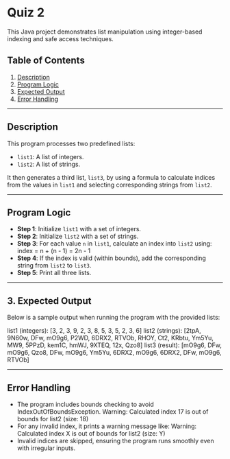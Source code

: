 # Quiz 2

This Java project demonstrates list manipulation using integer-based indexing and safe access techniques.

## Table of Contents

1. [Description](#description)  
2. [Program Logic](#program-logic)  
3. [Expected Output](#expected-output)  
4. [Error Handling](#error-handling) 

---

## Description

This program processes two predefined lists:

- `list1`: A list of integers.
- `list2`: A list of strings.

It then generates a third list, `list3`, by using a formula to calculate indices from the values in `list1` and selecting corresponding strings from `list2`.

---

## Program Logic

- **Step 1**: Initialize `list1` with a set of integers.
- **Step 2**: Initialize `list2` with a set of strings.
- **Step 3**: For each value `n` in `list1`, calculate an index into `list2` using:
index = n + (n - 1) = 2n - 1
- **Step 4**: If the index is valid (within bounds), add the corresponding string from `list2` to `list3`.
- **Step 5**: Print all three lists.

---

## 3. Expected Output  

Below is a sample output when running the program with the provided lists:

list1 (integers): [3, 2, 3, 9, 2, 3, 8, 5, 3, 5, 2, 3, 6]
list2 (strings): [2tpA, 9N60w, DFw, mO9g6, P2WD, 6DRX2, RTVOb, RHOY, Ct2, KRbtu, Ym5Yu, MW9, 5PPzD, kem1C, hmWJ, 9XTEQ, 12x, Qzo8]
list3 (result): [mO9g6, DFw, mO9g6, Qzo8, DFw, mO9g6, Ym5Yu, 6DRX2, mO9g6, 6DRX2, DFw, mO9g6, RTVOb]

---

## Error Handling

- The program includes bounds checking to avoid IndexOutOfBoundsException.
Warning: Calculated index 17 is out of bounds for list2 (size: 18)
- For any invalid index, it prints a warning message like:
Warning: Calculated index X is out of bounds for list2 (size: Y)
- Invalid indices are skipped, ensuring the program runs smoothly even with irregular inputs.